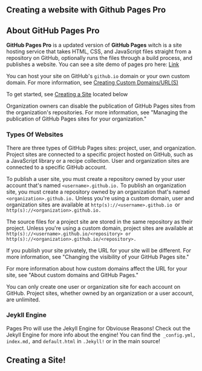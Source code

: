 ## Creating a website with Github Pages Pro

## About GitHub Pages Pro

**GitHub Pages Pro** is a updated version of **GitHub Pages** witch is a site hosting service that takes HTML, CSS, and JavaScript files straight from a repository on GitHub, optionally runs the files through a build process, and publishes a website. You can see a site demo of pages pro here: [Link](https://kadedevteam.github.io/Github-Website-Demo/)

You can host your site on GitHub's `github.io` domain or your own custom domain. For more information, see [Creating Custom Domains/URL(S)]()

To get started, see [Creating a Site]() located below

Organization owners can disable the publication of GitHub Pages sites from the organization's repositories. For more information, see "Managing the publication of GitHub Pages sites for your organization."

### Types Of Websites

There are three types of GitHub Pages sites: project, user, and organization. Project sites are connected to a specific project hosted on GitHub, such as a JavaScript library or a recipe collection. User and organization sites are connected to a specific GitHub account.

To publish a user site, you must create a repository owned by your user account that's named `<username>.github.io.` To publish an organization site, you must create a repository owned by an organization that's named `<organization>.github.io.` Unless you're using a custom domain, user and organization sites are available at `http(s)://<username>.github.io `or `http(s)://<organization>.github.io.`

The source files for a project site are stored in the same repository as their project. Unless you're using a custom domain, project sites are available at `http(s)://<username>.github.io/<repository> or http(s)://<organization>.github.io/<repository>.`

If you publish your site privately, the URL for your site will be different. For more information, see "Changing the visibility of your GitHub Pages site."

For more information about how custom domains affect the URL for your site, see "About custom domains and GitHub Pages."

You can only create one user or organization site for each account on GitHub. Project sites, whether owned by an organization or a user account, are unlimited.

### Jeykll Engine

Pages Pro will use the Jekyll Engine for Obviouse Reasons! Check out the Jekyll Engine for more info about the engine! You can find the` _config.yml,` `index.md,` and `default.html` in `.Jekyll!` or in the main source!

## Creating a Site!



